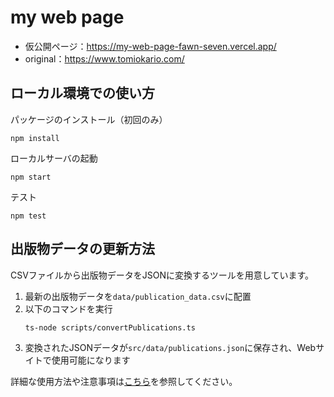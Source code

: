 
# my web page
- 仮公開ページ：https://my-web-page-fawn-seven.vercel.app/
- original：https://www.tomiokario.com/

## ローカル環境での使い方

パッケージのインストール（初回のみ）
```
npm install
```

ローカルサーバの起動
```
npm start
```

テスト
```
npm test
```

## 出版物データの更新方法

CSVファイルから出版物データをJSONに変換するツールを用意しています。

1. 最新の出版物データを`data/publication_data.csv`に配置
2. 以下のコマンドを実行
   ```
   ts-node scripts/convertPublications.ts
   ```
3. 変換されたJSONデータが`src/data/publications.json`に保存され、Webサイトで使用可能になります

詳細な使用方法や注意事項は[こちら](docs/publications-management.md)を参照してください。

